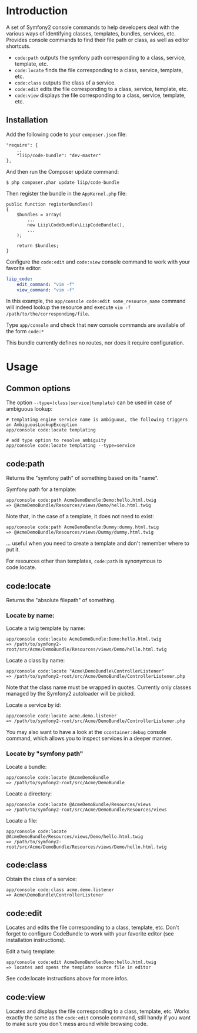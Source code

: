 # Introduction

A set of Symfony2 console commands to help developers deal with the various ways of identifying classes, templates,
bundles, services, etc. Provides console commands to find their file path or class, as well as editor shortcuts.

*  `code:path` outputs the symfony path corresponding to a class, service, template, etc.
*  `code:locate` finds the file corresponding to a class, service, template, etc.
*  `code:class` outputs the class of a service.
*  `code:edit` edits the file corresponding to a class, service, template, etc.
*  `code:view` displays the file corresponding to a class, service, template, etc.

## Installation ##

Add the following code to your ```composer.json``` file:

    "require": {
        ..
        "liip/code-bundle": "dev-master"
    },

And then run the Composer update command:

    $ php composer.phar update liip/code-bundle

Then register the bundle in the `AppKernel.php` file:

    public function registerBundles()
    {
        $bundles = array(
            ...
            new Liip\CodeBundle\LiipCodeBundle(),
            ...
        );

        return $bundles;
    }

Configure the `code:edit` and `code:view` console command to work with your favorite editor:

```yml
liip_code:
    edit_command: "vim -f"
    view_command: "vim -f"
```

In this example, the `app/console code:edit some_resource_name` command will indeed lookup the resource and execute `vim -f /path/to/the/corresponding/file`.

Type `app/console` and check that new console commands are available of the form `code:*`

This bundle currently defines no routes, nor does it require configuration.

# Usage

## Common options

The option `--type=(class|service|template)` can be used in case of ambiguous lookup:

    # templating engine service name is ambiguous, the following triggers an AmbiguousLookupException
    app/console code:locate templating

    # add type option to resolve ambiguity
    app/console code:locate templating --type=service

## code:path

Returns the "symfony path" of something based on its "name".

Symfony path for a template:

    app/console code:path AcmeDemoBundle:Demo:hello.html.twig
    => @AcmeDemoBundle/Resources/views/Demo/hello.html.twig

Note that, in the case of a template, it does not need to exist:

    app/console code:path AcmeDemoBundle:Dummy:dummy.html.twig
    => @AcmeDemoBundle/Resources/views/Dummy/dummy.html.twig

... useful when you need to create a template and don't remember where to put it.

For resources other than templates, `code:path` is synonymous to code:locate.

## code:locate

Returns the "absolute filepath" of something.

### Locate by name:

Locate a twig template by name:

    app/console code:locate AcmeDemoBundle:Demo:hello.html.twig
    => /path/to/symfony2-root/src/Acme/DemoBundle/Resources/views/Demo/hello.html.twig

Locate a class by name:

    app/console code:locate "Acme\DemoBundle\ControllerListener"
    => /path/to/symfony2-root/src/Acme/DemoBundle/ControllerListener.php

Note that the class name must be wrapped in quotes.
Currently only classes managed by the Symfony2 autoloader will be picked.

Locate a service by id:

    app/console code:locate acme.demo.listener
    => /path/to/symfony2-root/src/Acme/DemoBundle/ControllerListener.php

You may also want to have a look at the `ccontainer:debug` console command, which allows you to inspect services in a deeper manner.

### Locate by "symfony path"

Locate a bundle:

    app/console code:locate @AcmeDemoBundle
    => /path/to/symfony2-root/src/Acme/DemoBundle

Locate a directory:

    app/console code:locate @AcmeDemoBundle/Resources/views
    => /path/to/symfony2-root/src/Acme/DemoBundle/Resources/views

Locate a file:

    app/console code:locate @AcmeDemoBundle/Resources/views/Demo/hello.html.twig
    => /path/to/symfony2-root/src/Acme/DemoBundle/Resources/views/Demo/hello.html.twig

## code:class

Obtain the class of a service:

    app/console code:class acme.demo.listener
    => Acme\DemoBundle\ControllerListener

## code:edit

Locates and edits the file corresponding to a class, template, etc.
Don't forget to configure CodeBundle to work with your favorite editor (see installation instructions).

Edit a twig template:

    app/console code:edit AcmeDemoBundle:Demo:hello.html.twig
    => locates and opens the template source file in editor

See code:locate instructions above for more infos.

## code:view

Locates and displays the file corresponding to a class, template, etc.
Works exactly the same as the `code:edit` console command, still handy if you want to make sure you don't mess around while browsing code.
